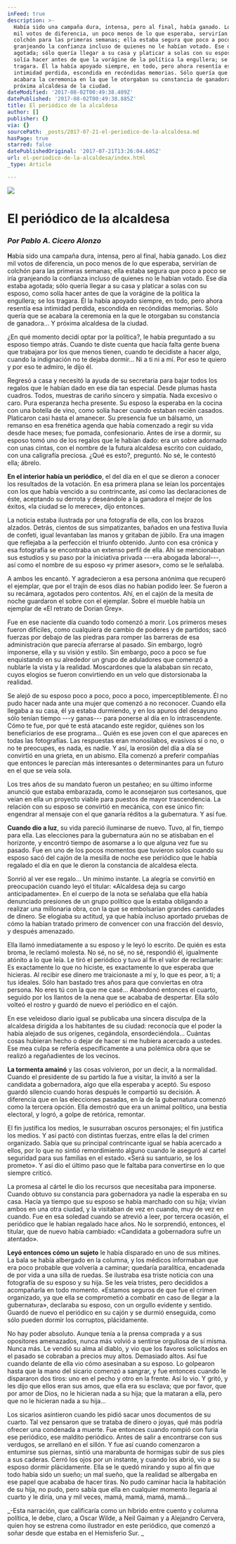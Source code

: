 ```yaml
---
inFeed: true
description: >-
  Había sido una campaña dura, intensa, pero al final, había ganado. Los diez
  mil votos de diferencia, un poco menos de lo que esperaba, servirían de
  colchón para las primeras semanas; ella estaba segura que poco a poco se iría
  granjeando la confianza incluso de quienes no le habían votado. Ese día estaba
  agotada; sólo quería llegar a su casa y platicar a solas con su esposo, como
  solía hacer antes de que la vorágine de la política la engullera; se los
  tragara. Él la había apoyado siempre, en todo, pero ahora resentía esa
  intimidad perdida, escondida en recóndidas memorias. Sólo quería que se
  acabara la ceremonia en la que le otorgaban su constancia de ganadora… Y
  próxima alcaldesa de la ciudad.
dateModified: '2017-08-02T00:49:38.409Z'
datePublished: '2017-08-02T00:49:38.885Z'
title: El periódico de la alcaldesa
author: []
publisher: {}
via: {}
sourcePath: _posts/2017-07-21-el-periodico-de-la-alcaldesa.md
hasPage: true
starred: false
datePublishedOriginal: '2017-07-21T13:26:04.605Z'
url: el-periodico-de-la-alcaldesa/index.html
_type: Article

---
```

![](https://imgflo.herokuapp.com/graph/2b2431f8e7ba7b0/8eef599ddfe561c9fa171bb11be89ec8/croprotate.jpg?cropheight=3892&cropwidth=6417&degrees=0&input=https%3A%2F%2Fthe-grid-user-content.s3-us-west-2.amazonaws.com%2F3843d596-c7a2-4add-95ac-8db42f94166a.jpg&x=158&y=158)

# **El periódico de la alcaldesa**

### _**Por Pablo A. Cicero Alonzo**_

**H**abía sido una campaña dura, intensa, pero al final, había ganado. Los diez mil votos de diferencia, un poco menos de lo que esperaba, servirían de colchón para las primeras semanas; ella estaba segura que poco a poco se iría granjeando la confianza incluso de quienes no le habían votado. Ese día estaba agotada; sólo quería llegar a su casa y platicar a solas con su esposo, como solía hacer antes de que la vorágine de la política la engullera; se los tragara. Él la había apoyado siempre, en todo, pero ahora resentía esa intimidad perdida, escondida en recóndidas memorias. Sólo quería que se acabara la ceremonia en la que le otorgaban su constancia de ganadora... Y próxima alcaldesa de la ciudad.

¿En qué momento decidí optar por la política?, le había preguntado a su esposo tiempo atrás. Cuando te diste cuenta que hacía falta gente buena que trabajara por los que menos tienen, cuando te decidiste a hacer algo, cuando la indignación no te dejaba dormir... Ni a ti ni a mí. Por eso te quiero y por eso te admiro, le dijo él.

Regresó a casa y necesitó la ayuda de su secretaria para bajar todos los regalos que le habían dado en ese día tan especial. Desde plumas hasta cuadros. Todos, muestras de cariño sincero y simpatía. Nada excesivo o caro. Pura esperanza hecha presente. Su esposo la esperaba en la cocina con una botella de vino, como solía hacer cuando estaban recién casados.  Platicaron casi hasta el amanecer. Su presencia fue un bálsamo, un remanso en esa frenética agenda que había comenzado a regir su vida desde hace meses; fue pomada, confesionario. Antes de irse a dormir, su esposo tomó uno de los regalos que le habían dado: era un sobre adornado con unas cintas, con el nombre de la futura alcaldesa escrito con cuidado, con una caligrafía preciosa. ¿Qué es esto?, preguntó. No sé, le contestó ella; ábrelo.

**En el interior había un periódico**, el del día en el que se dieron a conocer los resultados de la votación. En esa primera plana se leían los porcentajes con los que había vencido a su contrincante, así como las declaraciones de éste, aceptando su derrota y deseándole a la ganadora el mejor de los éxitos, «la ciudad se lo merece», dijo entonces.

La noticia estaba ilustrada por una fotografía de ella, con los brazos alzados. Detrás, cientos de sus simpatizantes, bañados en una festiva lluvia de confeti, igual levantaban las manos y gritaban de júbilo. Era una imagen que reflejaba a la perfección el triunfo obtenido. Junto con esa crónica y esa fotografía se encontraba un extenso perfil de ella. Ahí se mencionaban sus estudios y su paso por la iniciativa privada ---era abogada laboral---, así como el nombre de su esposo «y primer asesor», como se le señalaba.

A ambos les encantó. Y agradecieron a esa persona anónima que recuperó el ejemplar, que por el trajín de esos días no habían podido leer. Se fueron a su recámara, agotados pero contentos. Ahí, en el cajón de la mesita de noche guardaron el sobre con el ejemplar. Sobre el mueble  había un ejemplar de «El retrato de Dorian Grey».

Fue en ese naciente día cuando todo comenzó a morir. Los primeros meses fueron difíciles, como cualquiera de cambio de poderes y de partidos; sacó fuerzas por debajo de las piedras para romper las barreras de esa administración que parecía aferrarse al pasado. Sin embargo, logró imponerse, ella y su visión y estilo. Sin embargo, poco a poco se fue enquistando en su alrededor un grupo de aduladores que comenzó a nublarle la vista y la realidad. Moscardones que la alababan sin recato, cuyos elogios se fueron convirtiendo en un velo que distorsionaba la realidad.

Se alejó de su esposo poco a poco, poco a poco, imperceptiblemente. Él no pudo hacer nada ante una mujer que comenzó a no reconocer. Cuando ella llegaba a su casa, él ya estaba durmiendo, y en los apuros del desayuno sólo tenían tiempo ---y ganas--- para ponerse al día en lo intrascendente. Cómo te fue, por qué te está atacando este regidor, quiénes son los beneficiarios de ese programa... Quién es ese joven con el que apareces en todas las fotografías. Las respuestas eran monosílabos, evasivos sí o no, o no te preocupes, es nada, es nadie. Y así, la erosión del día a día se convirtió en una grieta, en un abismo. Ella comenzó a preferir compañías que entonces le parecían más interesantes o determinantes para un futuro en el que se veía sola.

Los tres años de su mandato fueron un pestañeo; en su último informe anunció que estaba embarazada, como le aconsejaron sus cortesanos, que veían en ella un proyecto viable para puestos de mayor trascendencia. La relación con su esposo se convirtió en mecánica, con ese único fin: engendrar al mensaje con el que ganaría réditos a la gubernatura. Y así fue.

**Cuando dio a luz**, su vida pareció iluminarse de nuevo. Tuvo, al fin, tiempo para ella. Las elecciones para la gubernatura aún no se atisbaban en el horizonte, y encontró tiempo de asomarse a lo que alguna vez fue su pasado. Fue en uno de los pocos momentos que tuvieron solos cuando su esposo sacó del cajón de la mesilla de noche ese periódico que le había regalado el día en que le dieron la constancia de alcaldesa electa.

Sonrió al ver ese regalo... Un mínimo instante. La alegría se convirtió en preocupación cuando leyó el titular: «Alcaldesa deja su cargo anticipadamente». En el cuerpo de la nota se señalaba que ella había denunciado presiones de un grupo político que la estaba obligando a realizar una millonaria obra, con la que se embolsarían grandes cantidades de dinero. Se elogiaba su actitud, ya que había incluso aportado pruebas de cómo la habían tratado primero de convencer con una fracción del desvío, y después amenazado.

Ella llamó inmediatamente a su esposo y le leyó lo escrito. De quién es esta broma, le reclamó molesta. No sé, no sé, no sé, respondió él, igualmente atónito a lo que leía. Le tiró el periódico y tuvo al fin el valor de reclamarle: Es exactamente lo que no hiciste, es exactamente lo que esperaba que hicieras. Al recibir ese dinero me traicionaste a mí y, lo que es peor, a ti; a tus ideales. Sólo han bastado tres años para que conviertas en otra persona. No eres tú con la que me casé...  Abandonó entonces el cuarto, seguido por los llantos de la nena que se acababa de despertar. Ella sólo volteó el rostro y guardó de nuevo el periódico en el cajón.

En ese veleidoso diario igual se publicaba una sincera disculpa de la alcaldesa dirigida a los habitantes de su ciudad: reconocía que el poder la había alejado de sus orígenes, cegándola, ensordeciéndola... Cuántas cosas hubieran hecho o dejar de hacer si me hubiera acercado a ustedes. Ese mea culpa se refería específicamente a una polémica obra que se realizó a regañadientes de los vecinos.

**La tormenta amainó** y las cosas volvieron, por un decir, a la normalidad. Cuando el presidente de su partido la fue a visitar, la invitó a ser la candidata a gobernadora, algo que ella esperaba y aceptó. Su esposo guardó silencio cuando horas después le compartió su decisión. A diferencia que en las elecciones pasadas, en la de la gubernatura comenzó como la tercera opción. Ella demostró que era un animal político, una bestia electoral, y logró, a golpe de retórica, remontar.

El fin justifica los medios, le susurraban oscuros personajes; el fin justifica los medios. Y así pactó con distintas fuerzas, entre ellas la del crimen organizado. Sabía que su principal contrincante igual se había acercado a ellos, por lo que no sintió remordimiento alguno cuando le aseguró al cartel seguridad para sus familias en el estado. «Será su santuario, se los prometo». Y así dio el último paso que le faltaba para convertirse en lo que siempre criticó.

La promesa al cártel le dio los recursos que necesitaba para imponerse. Cuando obtuvo su constancia para gobernadora ya nadie la esperaba en su casa. Hacía ya tiempo que su esposo se había marchado con su hija; vivían ambos en una otra ciudad, y la visitaban de vez en cuando, muy de vez en cuando. Fue en esa soledad cuando se atrevió a leer, por tercera ocasión, el periódico que le habían regalado hace años. No le sorprendió, entonces, el titular, que de nuevo había cambiado: «Candidata a gobernadora sufre un atentado».

**Leyó entonces cómo un sujeto** le había disparado en uno de sus mítines. La bala se había albergado en la columna, y los médicos informaban que era poco probable que volvería a caminar; quedaría paralítica, encadenada de por vida a una silla de ruedas. Se ilustraba esa triste noticia con una fotografía de su esposo y su hija. Se les veía tristes, pero decididos a acompañarla en todo momento. «Estamos seguros de que fue el crimen organizado, ya que ella se comprometió a combatir en caso de llegar a la gubernatura», declaraba su esposo, con un orgullo evidente y sentido.  Guardó de nuevo el periódico en su cajón y se durmió enseguida, como sólo pueden dormir los corruptos, plácidamente.

No hay poder absoluto. Aunque tenía a la prensa comprada y a sus opositores amenazados, nunca más volvió a sentirse orgullosa de sí misma. Nunca más. Le vendió su alma al diablo, y vio que los favores solicitados en el pasado se cobraban a precios muy altos. Demasiado altos. Así fue cuando delante de ella vio cómo asesinaban a su esposo. Lo golpearon hasta que la mano del sicario comenzó a sangrar, y fue entonces cuando le dispararon dos tiros: uno en el pecho y otro en la frente. Así lo vio. Y gritó, y les dijo que ellos eran sus amos, que ella era su esclava; que por favor, que por amor de Dios, no le hicieran nada a su hija; que la mataran a ella, pero que no le hicieran nada a su hija...

Los sicarios asintieron cuando les pidió sacar unos documentos de su cuarto. Tal vez pensaron que se trataba de dinero o joyas, qué más podría ofrecer una condenada a muerte. Fue entonces cuando rompió con furia ese periódico, ese maldito periódico. Antes de salir a encontrarse con sus verdugos, se arrellanó en el sillón. Y fue así cuando comenzaron a entumirse sus piernas, sintió una marabunta de hormigas subir de sus pies a sus caderas. Cerró los ojos por un instante, y cuando los abrió, vio a su esposo dormir plácidamente. Ella se le quedó mirando y supo al fin que todo había sido un sueño; un mal sueño, que la realidad se albergaba en ese papel que acababa de hacer tiras. No pudo caminar hacia la habitación de su hija, no pudo, pero sabía que ella en cualquier momento llegaría al cuarto y le diría, una y mil veces, mamá, mamá, mamá, mamá...

_-Esta narración, que calificaría como un híbrido entre cuento y columna política, le debe, claro, a Oscar Wilde, a Neil Gaiman y a Alejandro Cervera, quien hoy se estrena como ilustrador en este periódico, que comenzó a soñar desde que estaba en el Hemisferio Sur. _